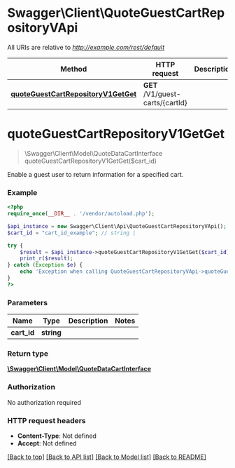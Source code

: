 # Swagger\Client\QuoteGuestCartRepositoryVApi

All URIs are relative to *http://example.com/rest/default*

Method | HTTP request | Description
------------- | ------------- | -------------
[**quoteGuestCartRepositoryV1GetGet**](QuoteGuestCartRepositoryVApi.md#quoteGuestCartRepositoryV1GetGet) | **GET** /V1/guest-carts/{cartId} | 


# **quoteGuestCartRepositoryV1GetGet**
> \Swagger\Client\Model\QuoteDataCartInterface quoteGuestCartRepositoryV1GetGet($cart_id)



Enable a guest user to return information for a specified cart.

### Example
```php
<?php
require_once(__DIR__ . '/vendor/autoload.php');

$api_instance = new Swagger\Client\Api\QuoteGuestCartRepositoryVApi();
$cart_id = "cart_id_example"; // string | 

try {
    $result = $api_instance->quoteGuestCartRepositoryV1GetGet($cart_id);
    print_r($result);
} catch (Exception $e) {
    echo 'Exception when calling QuoteGuestCartRepositoryVApi->quoteGuestCartRepositoryV1GetGet: ', $e->getMessage(), "\n";
}
?>
```

### Parameters

Name | Type | Description  | Notes
------------- | ------------- | ------------- | -------------
 **cart_id** | **string**|  | 

### Return type

[**\Swagger\Client\Model\QuoteDataCartInterface**](../Model/QuoteDataCartInterface.md)

### Authorization

No authorization required

### HTTP request headers

 - **Content-Type**: Not defined
 - **Accept**: Not defined

[[Back to top]](#) [[Back to API list]](../../README.md#documentation-for-api-endpoints) [[Back to Model list]](../../README.md#documentation-for-models) [[Back to README]](../../README.md)

